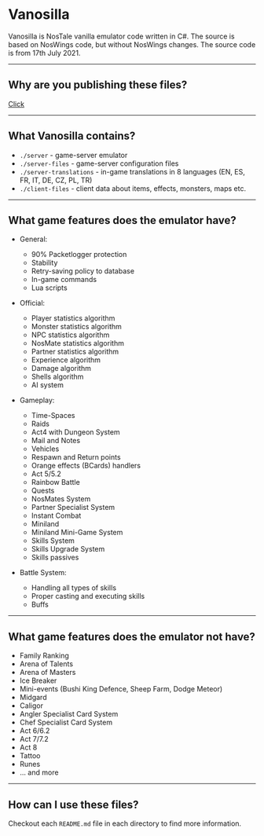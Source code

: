 # Vanosilla

Vanosilla is NosTale vanilla emulator code written in C#. 
The source is based on NosWings code, but without NosWings changes. The source code is from 17th July 2021. 

___

## Why are you publishing these files?

[Click](https://hackmd.io/@7-YADak6T_irIo-ELpd-wQ/noswings)

___

## What Vanosilla contains?

- `./server` - game-server emulator
- `./server-files` - game-server configuration files
- `./server-translations` - in-game translations in 8 languages (EN, ES, FR, IT, DE, CZ, PL, TR)
- `./client-files` - client data about items, effects, monsters, maps etc.
___

## What game features does the emulator have?
- General:
   - 90% Packetlogger protection
   - Stability
   - Retry-saving policy to database
   - In-game commands
   - Lua scripts
- Official:
   - Player statistics algorithm
   - Monster statistics algorithm
   - NPC statistics algorithm
   - NosMate statistics algorithm
   - Partner statistics algorithm
   - Experience algorithm
   - Damage algorithm
   - Shells algorithm
   - AI system
- Gameplay:
   - Time-Spaces
   - Raids
   - Act4 with Dungeon System
   - Mail and Notes
   - Vehicles
   - Respawn and Return points
   - Orange effects (BCards) handlers
   - Act 5/5.2
   - Rainbow Battle
   - Quests
   - NosMates System
   - Partner Specialist System
   - Instant Combat
   - Miniland
   - Miniland Mini-Game System
   - Skills System
   - Skills Upgrade System
   - Skills passives

- Battle System:
   - Handling all types of skills
   - Proper casting and executing skills
   - Buffs

___

## What game features does the emulator not have?

- Family Ranking
- Arena of Talents
- Arena of Masters
- Ice Breaker
- Mini-events (Bushi King Defence, Sheep Farm, Dodge Meteor)
- Midgard
- Caligor
- Angler Specialist Card System
- Chef Specialist Card System
- Act 6/6.2
- Act 7/7.2
- Act 8
- Tattoo
- Runes
- ... and more

___

## How can I use these files?

Checkout each `README.md` file in each directory to find more information.
